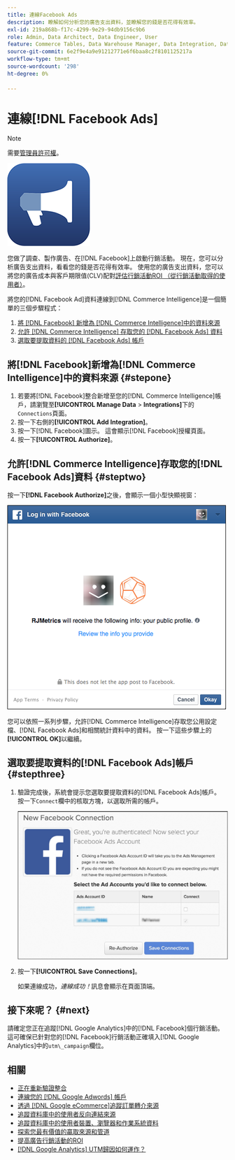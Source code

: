 ```yaml
---
title: 連線Facebook Ads
description: 瞭解如何分析您的廣告支出資料，並瞭解您的錢是否花得有效率。
exl-id: 219a868b-f17c-4299-9e29-94db9156c9b6
role: Admin, Data Architect, Data Engineer, User
feature: Commerce Tables, Data Warehouse Manager, Data Integration, Data Import/Export
source-git-commit: 6e2f9e4a9e91212771e6f6baa8c2f8101125217a
workflow-type: tm+mt
source-wordcount: '298'
ht-degree: 0%

---
```


# 連線[!DNL Facebook Ads]

>[!NOTE]
>
>需要[管理員許可權](../../../administrator/user-management/user-management.md)。

![](../../../assets/facebook-ads-logo.png)

您做了調查、製作廣告、在[!DNL Facebook]上啟動行銷活動。 現在，您可以分析廣告支出資料，看看您的錢是否花得有效率。 使用您的廣告支出資料，您可以將您的廣告成本與客戶期限值(CLV)配對[評估行銷活動ROI （從行銷活動取得的使用者）](../../../data-analyst/analysis/roi-ad-camp.md)。

將您的[!DNL Facebook Ad]資料連線到[!DNL Commerce Intelligence]是一個簡單的三個步驟程式：

1. [將 [!DNL Facebook] 新增為 [!DNL Commerce Intelligence]中的資料來源](#stepone)
1. [允許 [!DNL Commerce Intelligence] 存取您的 [!DNL Facebook Ads] 資料](#steptwo)
1. [選取要提取資料的 [!DNL Facebook Ads] 帳戶](#stepthree)

## 將[!DNL Facebook]新增為[!DNL Commerce Intelligence]中的資料來源 {#stepone}

1. 若要將[!DNL Facebook]整合新增至您的[!DNL Commerce Intelligence]帳戶，請瀏覽至&#x200B;**[!UICONTROL Manage Data** > **Integrations]**&#x200B;下的`Connections`頁面。
1. 按一下右側的&#x200B;**[!UICONTROL Add Integration]**。
1. 按一下[!DNL Facebook]圖示。 這會顯示[!DNL Facebook]授權頁面。
1. 按一下&#x200B;**[!UICONTROL Authorize]**。

## 允許[!DNL Commerce Intelligence]存取您的[!DNL Facebook Ads]資料 {#steptwo}

按一下&#x200B;**[!DNL Facebook Authorize]**&#x200B;之後，會顯示一個小型快顯視窗：

![](../../../assets/Facebook_Access_Popup.png)

您可以依照一系列步驟，允許[!DNL Commerce Intelligence]存取您公用設定檔、[!DNL Facebook Ads]和相關統計資料中的資料。 按一下這些步驟上的&#x200B;**[!UICONTROL OK]**&#x200B;以繼續。

## 選取要提取資料的[!DNL Facebook Ads]帳戶 {#stepthree}

1. 驗證完成後，系統會提示您選取要提取資料的[!DNL Facebook Ads]帳戶。 按一下`Connect`欄中的核取方塊，以選取所需的帳戶。

   ![](../../../assets/Facebook_Ad_Accounts.png)

1. 按一下&#x200B;**[!UICONTROL Save Connections]**。

   如果連線成功，*連線成功！*&#x200B;訊息會顯示在頁面頂端。

## 接下來呢？ {#next}

請確定您正在追蹤[!DNL Google Analytics]中的[!DNL Facebook]個行銷活動。 這可確保已針對您的[!DNL Facebook]行銷活動正確填入[!DNL Google Analytics]中的`utm\_campaign`欄位。

## 相關

* [正在重新驗證整合](https://experienceleague.adobe.com/docs/commerce-knowledge-base/kb/how-to/mbi-reauthenticating-integrations.html)
* [連線您的 [!DNL Google Adwords] 帳戶](../integrations/google-ecommerce.md)
* [透過 [!DNL Google eCommerce]追蹤訂單轉介來源](../integrations/google-ecommerce.md)
* [追蹤資料庫中的使用者反向連結來源](../../analysis/google-track-user-acq.md)
* [追蹤資料庫中的使用者裝置、瀏覽器和作業系統資料](../../analysis/track-usr-dev-browser.md)
* [探索您最有價值的贏取來源和管道](../../analysis/most-value-source-channel.md)
* [提高廣告行銷活動的ROI](../../analysis/roi-ad-camp.md)
* [ [!DNL Google Analytics] UTM歸因如何運作？](../../analysis/utm-attributes.md)
